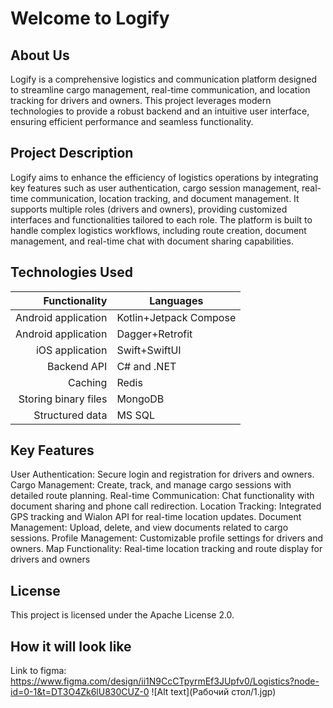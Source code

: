 # Welcome to Logify

## About Us

Logify is a comprehensive logistics and communication platform designed to streamline cargo management, real-time communication, and location tracking for drivers and owners. This project leverages modern technologies to provide a robust backend and an intuitive user interface, ensuring efficient performance and seamless functionality.

## Project Description

Logify aims to enhance the efficiency of logistics operations by integrating key features such as user authentication, cargo session management, real-time communication, location tracking, and document management. It supports multiple roles (drivers and owners), providing customized interfaces and functionalities tailored to each role. The platform is built to handle complex logistics workflows, including route creation, document management, and real-time chat with document sharing capabilities.

## Technologies Used

|    Functionality    |   Languages |
|--------------------:|-------------|
| Android application |Kotlin+Jetpack Compose|
| Android application |Dagger+Retrofit|
|   iOS application   |Swift+SwiftUI|
|     Backend API     | C# and .NET |
|       Caching       |    Redis    |
| Storing binary files|   MongoDB   |
|   Structured data   |    MS SQL   |


## Key Features

User Authentication: Secure login and registration for drivers and owners.
Cargo Management: Create, track, and manage cargo sessions with detailed route planning.
Real-time Communication: Chat functionality with document sharing and phone call redirection.
Location Tracking: Integrated GPS tracking and Wialon API for real-time location updates.
Document Management: Upload, delete, and view documents related to cargo sessions.
Profile Management: Customizable profile settings for drivers and owners.
Map Functionality: Real-time location tracking and route display for drivers and owners

## License

This project is licensed under the Apache License 2.0.

## How it will look like

Link to figma: https://www.figma.com/design/ii1N9CcCTpyrmEf3JUpfv0/Logistics?node-id=0-1&t=DT3O4Zk6lU830CUZ-0
![Alt text](Рабочий стол/1.jgp)
